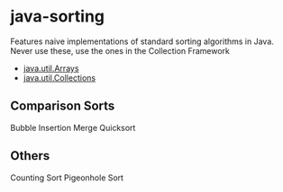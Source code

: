 # java-sorting

Features naive implementations of standard sorting algorithms in Java.
Never use these, use the ones in the Collection Framework
* [java.util.Arrays](http://download.oracle.com/javase/7/docs/api/java/util/Arrays.html)
* [java.util.Collections](http://download.oracle.com/javase/7/docs/api/java/util/Collections.html)

## Comparison Sorts

Bubble
Insertion
Merge
Quicksort

## Others

Counting Sort
Pigeonhole Sort

